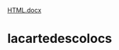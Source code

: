 [HTML.docx](https://github.com/lacartesdescolocs/lacartedescolocs/files/11684190/HTML.docx)
# lacartedescolocs
